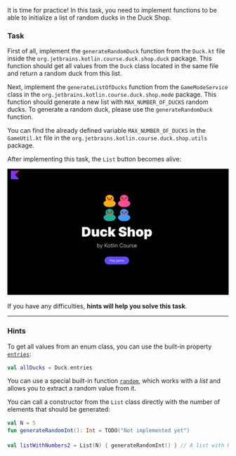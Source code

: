It is time for practice! In this task, you need to implement 
functions to be able to initialize a list of random ducks in the Duck Shop.

### Task

First of all, implement the `generateRandomDuck` function from the `Duck.kt` file 
inside the `org.jetbrains.kotlin.course.duck.shop.duck` package. 
This function should get all values from the `Duck` class located in the same file and 
return a random duck from this list.

Next, implement the `generateListOfDucks` function from the `GameModeService` class in 
the `org.jetbrains.kotlin.course.duck.shop.mode` package. 
This function should generate a new list with `MAX_NUMBER_OF_DUCKS` random ducks. 
To generate a random duck, please use the `generateRandomDuck` function.

You can find the already defined variable `MAX_NUMBER_OF_DUCKS` 
in the `GameUtil.kt` file in the `org.jetbrains.kotlin.course.duck.shop.utils` package.

After implementing this task, the `List` button becomes alive:

![Current state](../../utils/src/main/resources/images/duck/shop/states/state_1.gif)

If you have any difficulties, **hints will help you solve this task**.

----

### Hints

<div class="hint" title="How to get all values from an enum class?">

  To get all values from an enum class, you can use the built-in property [`entries`](https://kotlinlang.org/docs/enum-classes.html#working-with-enum-constants):
```kotlin
val allDucks = Duck.entries
```
</div>


<div class="hint" title="How to get a random item from a list?">

You can use a special built-in function [`random`](https://kotlinlang.org/api/latest/jvm/stdlib/kotlin.text/random.html), 
which works with a _list_ and allows you to extract a random value from it.
</div>

<div class="hint" title="How to create a list with N items?">

You can call a constructor from the `List` class directly with the number of elements that should be generated:
```kotlin
val N = 5
fun generateRandomInt(): Int = TODO("Not implemented yet")

val listWithNumbers2 = List(N) { generateRandomInt() } // A list with N random integer numbers will be created
```
</div>
